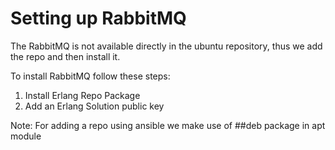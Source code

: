 # Setting up RabbitMQ

The RabbitMQ is not available directly in the ubuntu repository, thus we add the repo and then install it.

To install RabbitMQ follow these steps:

1. Install Erlang Repo Package
2. Add an Erlang Solution public key



Note: For adding a repo using ansible we make use of ##deb package in apt module
